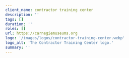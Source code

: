 ```yaml
---
client_name: contractor training center
description: ''
tags: []
duration: ''
roles: []
url: https://carnegiemuseums.org
logo: '/images/logos/contractor-training-center.webp'
logo_alt: 'The Contractor Training Center logo.'
summary: ''
---
```

